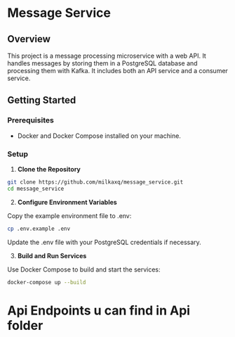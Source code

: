 # Message Service

## Overview

This project is a message processing microservice with a web API. It handles messages by storing them in a PostgreSQL database and processing them with Kafka. It includes both an API service and a consumer service.

## Getting Started

### Prerequisites

- Docker and Docker Compose installed on your machine.

### Setup

1. **Clone the Repository**

```bash
git clone https://github.com/milkaxq/message_service.git
cd message_service
```

2. **Configure Environment Variables**

Copy the example environment file to .env:

``` bash
cp .env.example .env
```
Update the .env file with your PostgreSQL credentials if necessary.

3. **Build and Run Services**

Use Docker Compose to build and start the services:

``` bash
docker-compose up --build
```

# Api Endpoints u can find in Api folder